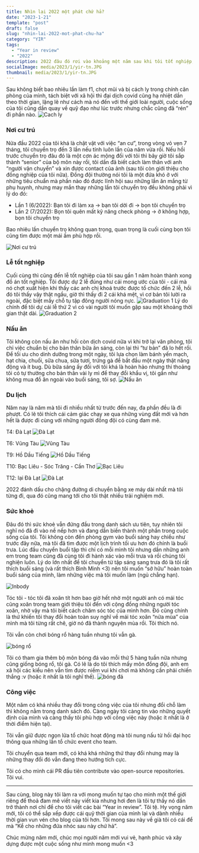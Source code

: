 ```yaml
---
title: Nhìn lại 2022 một phát chứ hả?
date: "2023-1-21"
template: "post"
draft: false
slug: "nhin-lai-2022-mot-phat-chu-ha"
category: "YIR"
tags:
  - "Year in review"
  - "2022"
description: 2022 đâu đó rơi vào khoảng một năm sau khi tôi tốt nghiệp, giờ ngồi nhìn lại cứ như là năm này tôi dành tặng riêng cho bản thân mình vậy.
socialImage: media/2023/1/yir-tn.JPG
thumbnail: media/2023/1/yir-tn.JPG
---
```


Sau không biết bao nhiêu lần làm f1, chọt mũi và bị cách ly trong chính căn phòng của mình, tách biệt với xã hội thì đại dịch covid cũng hạ nhiệt dần theo thời gian, lặng lẽ như cách mà nó đến với thế giới loài người, cuộc sống của tôi cũng dần quay về quỹ đạo như lúc trước nhưng chắc cũng đã “rén” đi phần nào.
![Cach ly](/media/2023/1/cach-ly.png)

### Nơi cư trú
Nửa đầu 2022 của tôi khá là chật vật với việc “an cư”, trong vòng vỏ vẹn 7 tháng, tôi chuyển trọ đến 3 lần nếu tính luôn lần của năm vừa rồi. Nếu hồi trước chuyển trọ đâu đó là một cơn ác mộng đối với tôi thì bây giờ tôi sắp thành “senior” của bộ môn này rồi, tôi dần đã biết cách làm thân với anh “người vận chuyển” và xin được contact của ảnh (sau tôi còn giới thiệu cho đồng nghiệp của tôi nữa). Đồng đội thường nói tôi là một đứa khó ở với những tiêu chuẩn mà phần nào đó được lĩnh hội sau những lần ăn mắng từ phụ huynh, nhưng may mắn thay những lần tôi chuyển trọ đều không phải vì lý do đó:

- Lần 1 (6/2022): Bạn tôi đi làm xa → bạn tôi dời đi → bọn tôi chuyển trọ
- Lần 2 (7/2022): Bọn tôi quên mất kỹ năng check phòng → ở không hợp, bọn tôi chuyển trọ

Bao nhiêu lần chuyển trọ không quan trọng, quan trọng là cuối cùng bọn tôi cũng tìm được một mái ấm phù hợp rồi.

![Nơi cư trú](/media/2023/1/room.JPG)

### Lễ tốt nghiệp
Cuối cùng thì cũng đến lễ tốt nghiệp của tôi sau gần 1 năm hoàn thành xong đồ án tốt nghiệp. Tôi được dự 2 lễ đúng như cái mong ước của tôi - cái mà nó chợt xuất hiện khi thấy các anh chị khoá trước được tổ chức đến 2 lễ, hồi đó tôi thấy vậy thật ngầu, giờ thì thấy đi 2 cái khá mệt, vì cơ bản tôi lười ra ngoài, đặc biệt mấy chỗ tụ tập đông người nóng nực.
![Graduation 1](/media/2023/1/tn-1.JPG)
Lý do chính để tôi dự cái lễ thứ 2 vì có vài người tôi muốn gặp sau một khoảng thời gian thật dài.
![Graduation 2](/media/2023/1/tn-2.JPG)
### Nấu ăn
Tôi không còn nấu ăn như hồi còn dịch covid nữa vì khi trở lại văn phòng, tôi chỉ việc chuẩn bị cho bản thân bữa ăn sáng, còn lại thì “tư bản” đã lo hết rồi. Để tối ưu cho dinh dưỡng trong một ngày, tôi lựa chọn làm bánh yến mạch, hạt chia, chuối, sữa chua, sữa tươi, trứng gà để bắt đầu một ngày thật năng động và ít bug. Dù bữa sáng ấy đối với tôi khá là hoàn hảo nhưng thi thoảng tôi có tự thưởng cho bản thân vài ly mì để thay đổi khẩu vị, tôi gần như không mua đồ ăn ngoài vào buổi sáng, tôi sợ.
![Nấu ăn](/media/2023/1/nau-an.JPG)

### Du lịch
Năm nay là năm mà tôi đi nhiều nhất từ trước đến nay, đa phần đều là đi phượt. Có lẽ tôi thích cái cảm giác chạy xe qua những vùng đất mới và hơn hết là được đi cùng với những người đồng đội có cùng đam mê.

T4: Đà Lạt
![Đà Lạt](/media/2023/1/dl.JPG)

T6: Vũng Tàu
![Vũng Tàu](/media/2023/1/vt.jpg)

T9: Hồ Dầu Tiếng
![Hồ Dầu Tiếng](/media/2023/1/dau-tieng.JPG)

T10: Bạc Liêu - Sóc Trăng - Cần Thơ
![Bạc Liêu](/media/2023/1/bali.JPG)

T12: lại Đà Lạt
![Đà Lạt](/media/2023/1/dl2.JPG)

2022 đánh dấu cho chặng đường di chuyển bằng xe máy dài nhất mà tôi từng đi, qua đó cũng mang tới cho tôi thật nhiều trải nghiệm mới.

### Sức khoẻ
Đâu đó thì sức khoẻ vẫn đứng đầu trong danh sách ưu tiên, tuy nhiên tôi nghĩ nó đã đi vào nề nếp hơn và đang dần biến thành một phần trong cuộc sống của tôi. Tôi không còn đến phòng gym vào buổi sáng hay chiều như trước đây nữa, mà tôi đã tìm được một lịch trình tối ưu hơn đó chính là buổi trưa. Lúc đầu chuyển buổi tập thì chỉ có mỗi mình tôi nhưng dần những anh em trong team cũng đã cùng tôi đi hành xác vào mỗi trưa và rồi chúng tôi nghiện luôn. Lý do lớn nhất để tôi chuyển từ tập sáng sang trưa đó là tôi rất thích buổi sáng (và rất thích Bình Minh <3) nên tôi muốn “sở hữu” hoàn toàn buổi sáng của mình, làm những việc mà tôi muốn làm (ngủ chẳng hạn).

![Inbody](/media/2023/1/inbody.jpg)

Tóc tôi - tóc tôi đã xoăn tít hơn bao giờ hết nhờ một người anh có mái tóc cũng xoăn trong team giới thiệu tôi đến với cộng đồng những người tóc xoăn, nhờ vậy mà tôi biết cách chăm sóc tóc của mình hơn. Đó cũng chính là thứ khiến tôi thay đổi hoàn toàn suy nghĩ về mái tóc xoăn “nửa mùa” của mình mà tôi từng rất chê, giờ nó đã thành nguyên mùa rồi. Tôi thích nó.

Tôi vẫn còn chơi bóng rổ hàng tuần nhưng tôi vẫn gà.

![bóng rổ](/media/2023/1/bong-ro.png)

Tôi có tham gia thêm bộ môn bóng đá vào mỗi thứ 5 hàng tuần nữa nhưng cũng giống bóng rổ, tôi gà. Có lẽ là do tôi thích mấy môn đồng đội, anh em xã hội các kiểu nên vẫn tìm được niềm vui khi chơi mà không cần phải chiến thắng :v (hoặc ít nhất là tôi nghĩ thế).
![bóng đá](/media/2023/1/bong-da.JPG)

### Công việc
Một năm có khá nhiều thay đổi trong công việc của tôi nhưng đổi chỗ làm thì không nằm trong danh sách đó. Càng ngày tôi càng tin vào những quyết định của mình và càng thấy tôi phù hợp với công việc này (hoặc ít nhất là ở thời điểm hiện tại).

Tôi vẫn giữ được ngọn lửa tổ chức hoạt động mà tôi nung nấu từ hồi đại học thông qua những lần tổ chức event cho team.

Tôi chuyển qua team mới, có khá khá những thứ thay đổi nhưng may là những thay đổi đó vẫn đang theo hướng tích cực.

Tôi có cho mình cái PR đầu tiên contribute vào open-source repositories. Tôi vui.

---

Sau cùng, blog này tôi làm ra với mong muốn tự tạo cho mình một thế giới riêng để thoả đam mê viết này viết kia nhưng hơi đen là tôi tự thấy nó dần trở thành nơi chỉ để cho tôi viết các bài “Year in review”. Tôi tệ. Hy vọng năm mới, tôi có thể sắp xếp được cái quỹ thời gian của mình lại và dành nhiều thời gian vun vén cho blog của tôi hơn. Tôi mong sau này về già tôi có cái để mà “Kể cho những đứa nhóc sau này chứ hả”.

Chúc mừng năm mới, chúc mọi người năm mới vui vẻ, hạnh phúc và xây dựng được một cuộc sống như mình mong muốn <3
